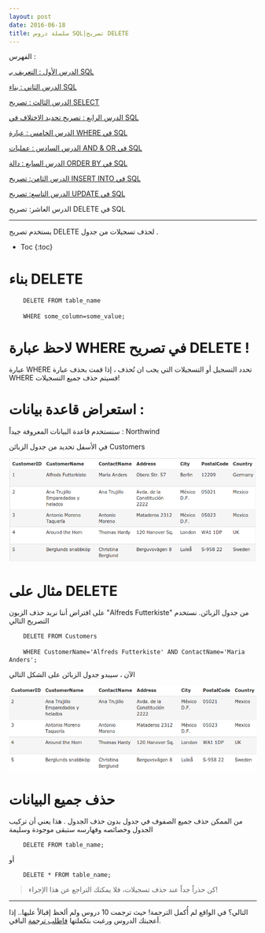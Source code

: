 ```yaml
---
layout: post
date: 2016-06-18
title: سلسلة دروس SQL|تصريح DELETE
---
```


الفهرس :


[الدرس الأول : التعريف بـ SQL](intro)

[الدرس الثاني : بناء SQL](build)

[الدرس الثالث : تصريح SELECT](select)

[الدرس الرابع : تصريح تحديد الاختلاف في SQL](select-distinct)

[الدرس الخامس : عبارة WHERE في SQL](where)

[الدرس السادس : عمليات AND & OR في SQL](and-or)

[الدرس السابع : دالة ORDER BY في SQL](order-by)

[الدرس الثامن: تصريح INSERT INTO في SQL](insert-into)

[الدرس التاسع: تصريح UPDATE في SQL](update)

الدرس العاشر: تصريح DELETE في SQL
*****************



يستخدم تصريح DELETE لحذف تسجيلات من جدول .

* Toc
{:toc}

# بناء DELETE


		DELETE FROM table_name

		WHERE some_column=some_value;


# لاحظ عبارة WHERE في تصريح DELETE !

عبارة WHERE تحدد التسجيل أو التسجيلات التي يجب ان تُحذف ، إذا قمت بحذف عبارة WHERE فسيتم حذف جميع التسجيلات!


# استعراض قاعدة بيانات :



سنستخدم قاعدة البيانات المعروفة جيداً : Northwind


في الأسفل تحديد من جدول الزبائن Customers

![customers](/assets/customers.png)

# مثال على DELETE


على افتراض أننا نريد حذف الزبون "Alfreds Futterkiste" من جدول الزبائن. نستخدم التصريح التالي


		DELETE FROM Customers

		WHERE CustomerName='Alfreds Futterkiste' AND ContactName='Maria Anders';

الآن ، سيبدو جدول الزبائن على الشكل التالي

![customers5](/assets/customers5.png)

# حذف جميع البيانات


من الممكن حذف جميع الصفوف في جدول بدون حذف الجدول . هذا يعني أن تركيب الجدول وخصائصه وفهارسه ستبقى موجودة وسليمة


		DELETE FROM table_name;


أو


		DELETE * FROM table_name;


> كن حذراً جداً عند حذف تسجيلات، فلا يمكنك التراجع عن هذا الإجراء!

****************


 التالي؟ في الواقع لم أُكمل الترجمة! حيث ترجمت 10 دروس ولم ألحظ إقبالاً عليها.. إذا أعجبتك الدروس ورغبت بتكملتها [فاطلب ترجمة](/about/request) الباقي.
